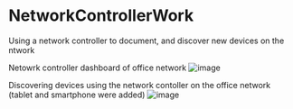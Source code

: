 # NetworkControllerWork
Using a network controller to document, and discover new devices on the ntwork


Netowrk controller dashboard of office network
![image](https://github.com/user-attachments/assets/49c38282-76ea-42c7-b59e-c1b5c967b174)


Discovering devices using the network contoller on the office network (tablet and smartphone were added)
![image](https://github.com/user-attachments/assets/1904987c-4c35-49e9-8ad3-9f2a4897cb5a)
